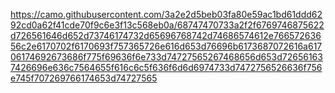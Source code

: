 https://camo.githubusercontent.com/3a2e2d5beb03fa80e59ac1bd61ddd6292cd0a62f41cde70f9c6e3f13c568eb0a/68747470733a2f2f6769746875622d726561646d652d73746174732d65696768742d74686574612e76657263656c2e6170702f6170693f757365726e616d653d76696b6173687072616a61706174692673686f775f69636f6e733d74727565267468656d653d726561637426696e636c7564655f616c6c5f636f6d6d6974733d7472756526636f756e745f707269766174653d74727565
